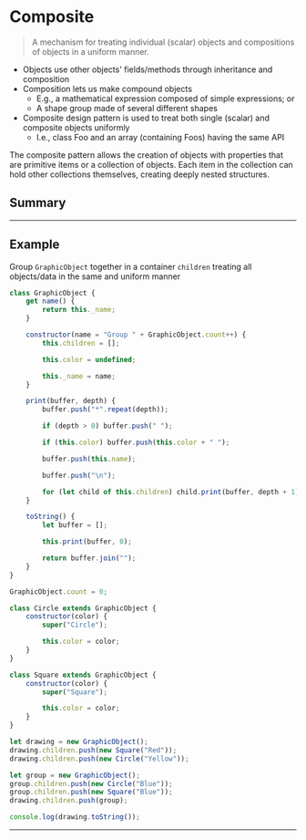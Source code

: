 # Composite

> A mechanism for treating individual (scalar) objects and compositions of objects in a uniform manner.

- Objects use other objects' fields/methods through inheritance and composition
- Composition lets us make compound objects
  - E.g., a mathematical expression composed of simple expressions; or
  - A shape group made of several different shapes
- Composite design pattern is used to treat both single (scalar) and composite objects uniformly
  - I.e., class Foo and an array (containing Foos) having the same API

The composite pattern allows the creation of objects with properties that are primitive items or a collection of objects. Each item in the collection can hold other collections themselves, creating deeply nested structures.

## Summary

---

## Example

Group `GraphicObject` together in a container `children` treating all objects/data in the same and uniform manner

```js
class GraphicObject {
	get name() {
		return this._name;
	}

	constructor(name = "Group " + GraphicObject.count++) {
		this.children = [];

		this.color = undefined;

		this._name = name;
	}

	print(buffer, depth) {
		buffer.push("*".repeat(depth));

		if (depth > 0) buffer.push(" ");

		if (this.color) buffer.push(this.color + " ");

		buffer.push(this.name);

		buffer.push("\n");

		for (let child of this.children) child.print(buffer, depth + 1);
	}

	toString() {
		let buffer = [];

		this.print(buffer, 0);

		return buffer.join("");
	}
}

GraphicObject.count = 0;

class Circle extends GraphicObject {
	constructor(color) {
		super("Circle");

		this.color = color;
	}
}

class Square extends GraphicObject {
	constructor(color) {
		super("Square");

		this.color = color;
	}
}

let drawing = new GraphicObject();
drawing.children.push(new Square("Red"));
drawing.children.push(new Circle("Yellow"));

let group = new GraphicObject();
group.children.push(new Circle("Blue"));
group.children.push(new Square("Blue"));
drawing.children.push(group);

console.log(drawing.toString());
```

---
